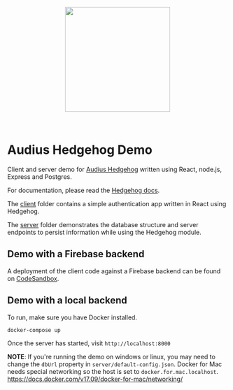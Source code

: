 <p align="center">
  <img src="https://user-images.githubusercontent.com/2731362/58195666-5cba9a00-7c7d-11e9-8409-5aa34b780ea2.png" width="240" />
</p>

<br />

# Audius Hedgehog Demo
Client and server demo for [Audius Hedgehog](https://github.com/AudiusProject/audius-hedgehog) written using React, node.js, Express and Postgres.

For documentation, please read the [Hedgehog docs](https://audius-project.github.io/hedgehog-docs).

The [client](/client) folder contains a simple authentication app written in React using Hedgehog.

The [server](/server) folder demonstrates the database structure and server endpoints to persist information while using the Hedgehog module.

## Demo with a Firebase backend

A deployment of the client code against a Firebase backend can be found on [CodeSandbox](https://codesandbox.io/embed/pp9zzv2n00).

## Demo with a local backend

To run, make sure you have Docker installed.

```
docker-compose up
```

Once the server has started, visit `http://localhost:8000`

**NOTE**: If you're running the demo on windows or linux, you may need to change the `dbUrl` property in `server/default-config.json`. Docker for Mac needs special networking so the host is set to `docker.for.mac.localhost`. https://docs.docker.com/v17.09/docker-for-mac/networking/
